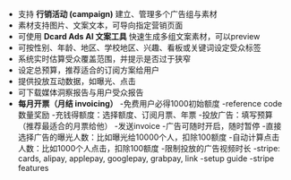 - 支持 **行销活动 (campaign)** 建立、管理多个广告组与素材  
- 素材支持图片、文案文本，可导向指定营销页面
- 可使用 **Dcard Ads AI 文案工具** 快速生成多组文案素材，可以preview
- 可按性别、年龄、地区、学校地区、兴趣、看板或关键词设定受众标签
- 系统实时估算受众覆盖范围，并提示是否过于狭窄
- 设定总预算，推荐适合的订阅方案给用户  
- 提供投放互动数据，如曝光、点击
- 可下载媒体洞察报告与用户受众报告
- **每月开票（月结 invoicing）** 
-免费用户必得1000初始额度
-reference code 数量奖励
-充钱得额度：选择额度、订阅月票、年票
-投放广告：填写预算（推荐最适合的月票给他）
-发送invoice
-广告可随时开启，随时暂停
-直接选择广告的曝光人数：比如曝光给10000个人，扣除100额度
-自动计算点击人数：比如1000个人点击，扣除100额度
-限制投放的广告视频时长
-stripe: cards, alipay, applepay, googlepay, grabpay, link
-setup guide
-stripe features